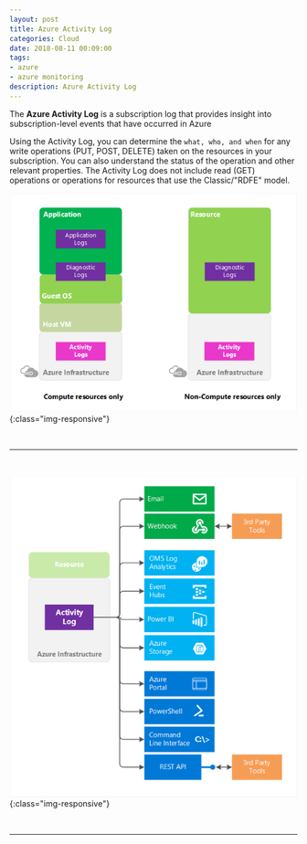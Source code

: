 ```yaml
---
layout: post
title: Azure Activity Log  
categories: Cloud
date: 2018-08-11 00:09:00
tags:
- azure
- azure monitoring
description: Azure Activity Log    
---
```


The **Azure Activity Log** is a subscription log that provides insight into subscription-level events that have occurred in Azure            

Using the Activity Log, you can determine the `what, who, and when` for any write operations (PUT, POST, DELETE) taken on the resources in your subscription. You can also understand the status of the operation and other relevant properties. The Activity Log does not include read (GET) operations or operations for resources that use the Classic/"RDFE" model.   

![Azure](/img/AzureMonitoring/activity_log_vs_other_logs_v5.jpg){:class="img-responsive"} 

<br/>
<hr/>
<br/>

![Azure](/img/AzureMonitoring/activity_log_overview_v3.jpg){:class="img-responsive"} 

<br/>
<hr/>
<br/>

